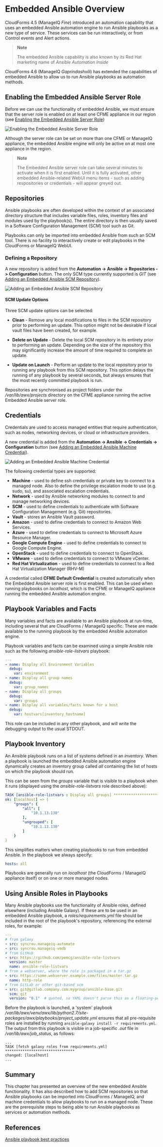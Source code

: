 # Embedded Ansible Overview

CloudForms 4.5 (ManageIQ *Fine*) introduced an automation capability that uses an embedded Ansible automation engine to run Ansible playbooks as a new type of service. These services can be run interactively, or from Control events and Alert actions.

> **Note**
> 
> The embedded Ansible capability is also known by its Red Hat marketing name of *Ansible Automation Inside*

CloudForms 4.6 (ManageIQ *Gaprindashvili*) has extended the capabilities of embedded Ansible to allow us to run Ansible playbooks as automation methods.

## Enabling the Embedded Ansible Server Role

Before we can use the functionality of embedded Ansible, we must ensure that the server role is enabled on at least one CFME appliance in our region (see [Enabling the Embedded Ansible Server Role](#i1))

![Enabling the Embedded Ansible Server Role](images/screenshot1.png)

Although the server role can be set on more than one CFME or ManageIQ appliance, the embedded Ansible engine will only be active on at most one appliance in the region.

> **Note**
> 
> The Embedded Ansible server role can take several minutes to activate when it is first enabled. Until it is fully activated, other embedded Ansible-related WebUI menu items - such as adding respositories or credentials - will appear greyed out.
 

## Repositories

Ansible playbooks are often developed within the context of an associated directory structure that includes variable files, roles, inventory files and modules used by the playbook(s). The entire directory is then usually saved in a Software Configuration Management (SCM) tool such as Git.

Playbooks can only be imported into embedded Ansible from such an SCM tool. There is no facility to interactively create or edit playbooks in the CloudForms or ManageIQ WebUI.

### Defining a Repository

A new repository is added from the **Automation -> Ansible -> Repositories -> Configuration** button. The only SCM type currently supported is _GIT_ (see [Adding an Embedded Ansible SCM Repository](#i2)).

![Adding an Embedded Ansible SCM Repository](images/screenshot2.png)

#### SCM Update Options

Three SCM update options can be selected:

* **Clean** - Remove any local modifications to files in the SCM repository prior to performing an update. This option might not be desirable if local vault files have been created, for example.

* **Delete on Update** - Delete the local SCM repository in its entirety prior to performing an update. Depending on the size of the repository this may significantly increase the amount of time required to complete an update.

* **Update on Launch** - Perform an update to the local repository prior to running any playbook from this SCM repository. This option delays the running of any playbook by several seconds, but always ensures that the most recently committed playbook is run.

Repositories are synchronised as project folders under the _/var/lib/awx/projects_ directory on the CFME appliance running the active Embedded Ansible server role.

## Credentials

Credentials are used to access managed entities that require authentication, such as nodes, networking devices, or cloud or infrastructure providers.

A new credential is added from the **Automation -> Ansible -> Credentials -> Configuration** button (see [Adding an Embedded Ansible Machine Credential](#i3)).

![Adding an Embedded Ansible Machine Credential](images/screenshot3.png)

The following credential types are supported:

* **Machine** - used to define ssh credentials or private key to connect to a managed node. Also to define the privilege escalation mode to use (e.g. sudo, su), and associated escalation credentials.
* **Network** - used by Ansible networking modules to connect to and manage networking devices.
* **SCM** - used to define credentials to authenticate with Software Configuration Management (e.g. Git) repositories.
* **Vault** - stores an Ansible Vault password.
* **Amazon** - used to define credentials to connect to Amazon Web Services.
* **Azure** - used to define credentials to connect to Microsoft Azure Resource Manager.
* **Google Compute Engine** - used to define credentials to connect to Google Compute Engine.
* **OpenStack** -  used to define credentials to connect to OpenStack.
* **VMware** - used to define credentials to connect to VMware vCenter.
* **Red Hat Virtualization** - used to define credentials to connect to a Red Hat Virtualization Manager (RHV-M)

A credential called **CFME Default Credential** is created automatically when the Embedded Ansible server role is first enabled. This can be used when running playbooks on _localhost_, which is the CFME or ManageIQ appliance running the embedded Ansible automation engine.

## Playbook Variables and Facts

Many variables and facts are available to an Ansible playbook at run-time, including several that are CloudForms / ManageIQ specific. These are made available to the running playbook by the embedded Ansible automation engine.

Playbook variables and facts can be examined using a simple Ansible role such as the following _ansible-role-listvars_ playbook:

``` yaml
---
- name: Display all Environment Variables
  debug:
    var: environment
- name: Display all group names
  debug:
    var: group_names
- name: Display all groups
  debug:
    var: groups
- name: Display all variables/facts known for a host
  debug:
    var: hostvars[inventory_hostname]
```
This role can be included in any other playbook, and will write the debugging output to the usual STDOUT.

## Playbook Inventory

An Ansible playbook runs on a list of systems defined in an _inventory_. When a playbook is launched the embedded Ansible automation engine dynamically creates an inventory group called _all_ containing the list of hosts on which the playbook should run.

This can be seen from the _groups_ variable that is visible to a playbook when it runs (displayed using the _ansible-role-listvars_ role described above):

``` yaml
TASK [ansible-role-listvars : Display all groups] ******************************
ok: [localhost] => {
    "groups": {
        "all": [
            "10.1.13.130"
        ],
        "ungrouped": [
            "10.1.13.130"
        ]
    }
}
```

This simplifies matters when creating playbooks to run from embedded Ansible. In the playbook we always specify:

``` yaml
hosts: all
```

Playbooks are generally run on _localhost_ (the CloudForms / ManageIQ appliance itself) or on one or more managed nodes.

## Using Ansible Roles in Playbooks

Many Ansible playbooks use the functionality of Ansible roles, defined elsewhere (including Ansible Galaxy). If these are to be used in an embedded Ansible playbook, a _roles/requirements.yml_ file should be included in the root of the playbook's repository, referencing the external roles, for example:

``` yaml
---
# from galaxy
- src: syncrou.manageiq-automate
- src: syncrou.manageiq-vmdb
# from GitHub
- src: https://github.com/pemcg/ansible-role-listvars
  version: master
  name: ansible-role-listvars
# from a webserver, where the role is packaged in a tar.gz
- src: https://some.webserver.example.com/files/master.tar.gz
  name: http-role
# from GitLab or other git-based scm
- src: git@gitlab.company.com:mygroup/ansible-base.git
  scm: git
  version: "0.1"  # quoted, so YAML doesn't parse this as a floating-point value
```

Before the playbook is launched, a 'system' playbook _/var/lib/awx/venv/awx/lib/python2.7/site-packages/awx/playbooks/project\_update.yml_ ensures that all pre-requisite roles are installed by running `ansible-galaxy install -r requirements.yml`. The output from this playbook is visible in a job-specific _.out_ file in _/var/lib/awx/job\_status_, as follows:

```
...
TASK [fetch galaxy roles from requirements.yml] ********************************
changed: [localhost]
...
```

## Summary

This chapter has presented an overview of the new embedded Ansible functionality. It has also described how to add SCM repositories so that Ansible playbooks can be imported into CloudForms / ManageIQ, and machine credentials to allow playbooks to run on a managed node. These are the prerequisite steps to being able to run Ansible playbooks as services or automation methods.

## References

[Ansible playbook best practices](https://docs.ansible.com/ansible/latest/user_guide/playbooks_best_practices.html)
